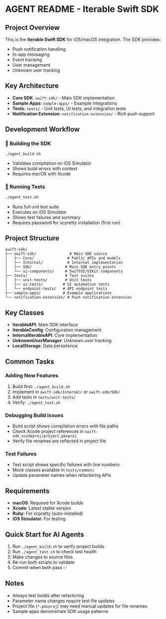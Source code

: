 # AGENT README - Iterable Swift SDK

## Project Overview
This is the **Iterable Swift SDK** for iOS/macOS integration. The SDK provides:
- Push notification handling
- In-app messaging 
- Event tracking
- User management
- Unknown user tracking

## Key Architecture
- **Core SDK**: `swift-sdk/` - Main SDK implementation
- **Sample Apps**: `sample-apps/` - Example integrations
- **Tests**: `tests/` - Unit tests, UI tests, and integration tests
- **Notification Extension**: `notification-extension/` - Rich push support

## Development Workflow

### 🔨 Building the SDK
```bash
./agent_build.sh
```
- Validates compilation on iOS Simulator
- Shows build errors with context
- Requires macOS with Xcode

### 🧪 Running Tests  
```bash
./agent_test.sh
```
- Runs full unit test suite
- Executes on iOS Simulator 
- Shows test failures and summary
- Requires password for xcpretty installation (first run)

## Project Structure
```
swift-sdk/
├── swift-sdk/               # Main SDK source
│   ├── Core/               # Public APIs and models
│   ├── Internal/           # Internal implementation
│   ├── SDK/               # Main SDK entry points
│   └── ui-components/     # SwiftUI/UIKit components
├── tests/                 # Test suites
│   ├── unit-tests/        # Unit tests
│   ├── ui-tests/         # UI automation tests
│   └── endpoint-tests/   # API endpoint tests
├── sample-apps/          # Example applications
└── notification-extension/ # Push notification extension
```

## Key Classes
- **IterableAPI**: Main SDK interface
- **IterableConfig**: Configuration management
- **InternalIterableAPI**: Core implementation
- **UnknownUserManager**: Unknown user tracking
- **LocalStorage**: Data persistence

## Common Tasks

### Adding New Features
1. Build first: `./agent_build.sh`
2. Implement in `swift-sdk/Internal/` or `swift-sdk/SDK/`
3. Add tests in `tests/unit-tests/`
4. Verify: `./agent_test.sh`

### Debugging Build Issues
- Build script shows compilation errors with file paths
- Check Xcode project references in `swift-sdk.xcodeproj/project.pbxproj`
- Verify file renames are reflected in project file

### Test Failures
- Test script shows specific failures with line numbers
- Mock classes available in `tests/common/`
- Update parameter names when refactoring APIs

## Requirements
- **macOS**: Required for Xcode builds
- **Xcode**: Latest stable version
- **Ruby**: For xcpretty (auto-installed)
- **iOS Simulator**: For testing

## Quick Start for AI Agents
1. Run `./agent_build.sh` to verify project builds
2. Run `./agent_test.sh` to check test health
3. Make changes to source files
4. Re-run both scripts to validate
5. Commit when both pass ✅

## Notes
- Always test builds after refactoring
- Parameter name changes require test file updates
- Project file (`*.pbxproj`) may need manual updates for file renames
- Sample apps demonstrate SDK usage patterns 
